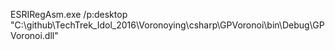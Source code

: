 ESRIRegAsm.exe /p:desktop "C:\github\TechTrek_Idol_2016\Voronoying\csharp\GPVoronoi\bin\Debug\GPVoronoi.dll"